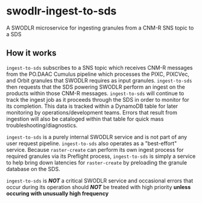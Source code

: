 # swodlr-ingest-to-sds

A SWODLR microservice for ingesting granules from a CNM-R SNS topic to a SDS

## How it works

`ingest-to-sds` subscribes to a SNS topic which receives CNM-R messages from the
PO.DAAC Cumulus pipeline which processes the PIXC, PIXCVec, and Orbit granules
that SWODLR requires as input granules. `ingest-to-sds` then requests that the
SDS powering SWODLR perform an ingest on the products within those CNM-R
messages. `ingest-to-sds` will continue to track the ingest job as it proceeds
through the SDS in order to monitor for its completion. This data is tracked
within a DynamoDB table for later monitoring by operations/development teams.
Errors that result from ingestion will also be cataloged within that table
for quick mass troubleshooting/diagnostics.

`ingest-to-sds` is a purely internal SWODLR service and is not part of any user
request pipeline. `ingest-to-sds` also operates as a "best-effort" service.
Because `raster-create` can perform its own ingest process for required granules
via its Preflight process, `ingest-to-sds` is simply a service to help bring
down latencies for `raster-create` by preloading the granule database on the
SDS.

`ingest-to-sds` is ***NOT*** a critical SWODLR service and occasional errors
that occur during its operation should ***NOT*** be treated with high priority
**unless occuring with unusually high frequency**